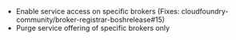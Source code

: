 * Enable service access on specific brokers (Fixes: cloudfoundry-community/broker-registrar-boshrelease#15)
* Purge service offering of specific brokers only
